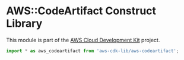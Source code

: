 # AWS::CodeArtifact Construct Library


This module is part of the [AWS Cloud Development Kit](https://github.com/aws/aws-cdk) project.

```ts nofixture
import * as aws_codeartifact from 'aws-cdk-lib/aws-codeartifact';
```

